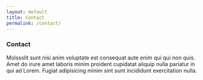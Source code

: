 ```yaml
---
layout: default
title: Contact
permalink: /contact/
---
```


### Contact

Molssslit sunt nisi anim voluptate est consequat aute enim qui qui non quis. Amet do irure amet laboris minim proident cupidatat aliquip nulla pariatur in qui ad Lorem. Fugiat adipisicing minim sint sunt incididunt exercitation nulla.